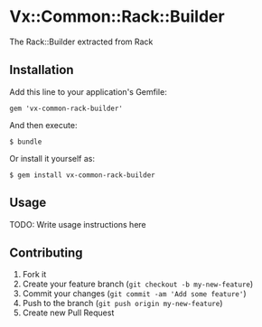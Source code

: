 # Vx::Common::Rack::Builder

The Rack::Builder extracted from Rack

## Installation

Add this line to your application's Gemfile:

    gem 'vx-common-rack-builder'

And then execute:

    $ bundle

Or install it yourself as:

    $ gem install vx-common-rack-builder

## Usage

TODO: Write usage instructions here

## Contributing

1. Fork it
2. Create your feature branch (`git checkout -b my-new-feature`)
3. Commit your changes (`git commit -am 'Add some feature'`)
4. Push to the branch (`git push origin my-new-feature`)
5. Create new Pull Request
